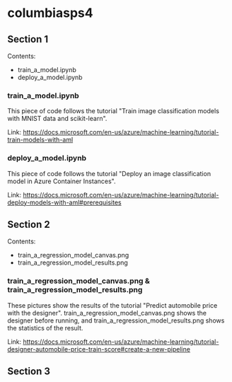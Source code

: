 # columbiasps4
## Section 1
Contents:
- train_a_model.ipynb
- deploy_a_model.ipynb

### train_a_model.ipynb
This piece of code follows the tutorial "Train image classification models with MNIST data and scikit-learn".

Link: https://docs.microsoft.com/en-us/azure/machine-learning/tutorial-train-models-with-aml

### deploy_a_model.ipynb
This piece of code follows the tutorial "Deploy an image classification model in Azure Container Instances".

Link: https://docs.microsoft.com/en-us/azure/machine-learning/tutorial-deploy-models-with-aml#prerequisites

## Section 2
Contents:
- train_a_regression_model_canvas.png
- train_a_regression_model_results.png

### train_a_regression_model_canvas.png & train_a_regression_model_results.png
These pictures show the results of the tutorial "Predict automobile price with the designer". train_a_regression_model_canvas.png 
shows the designer before running, and train_a_regression_model_results.png shows the statistics of the result.

Link: https://docs.microsoft.com/en-us/azure/machine-learning/tutorial-designer-automobile-price-train-score#create-a-new-pipeline

## Section 3
